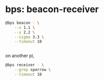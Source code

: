 # bps: beacon-receiver

```bash
@bps beacon - \
    --x 1.1 \
    --y 2.2 \
    --sigma 3.3 \
    --timeout 10
```

```text

```

on another pi,

```bash
@bps receiver - \
    --grep sparrow \
    --timeout 10
```

```text

```
